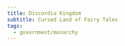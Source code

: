 ```yaml
---
title: Discordia Kingdom
subtitle: Cursed Land of Fairy Tales
tags:
  - government/monarchy
---
```

